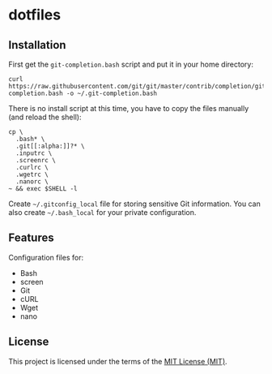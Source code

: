 # dotfiles

## Installation

First get the `git-completion.bash` script and put it in your home directory:

  ```shell
  curl https://raw.githubusercontent.com/git/git/master/contrib/completion/git-completion.bash -o ~/.git-completion.bash
  ```

There is no install script at this time, you have to copy the files manually
(and reload the shell):

  ```shell
  cp \
	.bash* \
	.git[[:alpha:]]?* \
	.inputrc \
	.screenrc \
	.curlrc \
	.wgetrc \
	.nanorc \
  ~ && exec $SHELL -l
  ```

Create `~/.gitconfig_local` file for storing sensitive Git information.
You can also create `~/.bash_local` for your private configuration.

## Features

Configuration files for:

* Bash
* screen
* Git
* cURL
* Wget
* nano

## License

This project is licensed under the terms of the [MIT License (MIT)](LICENSE).
